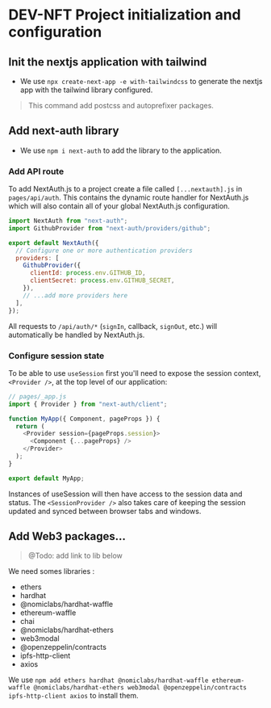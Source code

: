 # DEV-NFT Project initialization and configuration

## Init the nextjs application with tailwind

- We use `npx create-next-app -e with-tailwindcss` to generate the nextjs app with the tailwind library configured.

> This command add postcss and autoprefixer packages.

## Add next-auth library

- We use `npm i next-auth` to add the library to the application.

### Add API route

To add NextAuth.js to a project create a file called `[...nextauth].js` in `pages/api/auth`. This contains the dynamic route handler for NextAuth.js which will also contain all of your global NextAuth.js configuration.

```js
import NextAuth from "next-auth";
import GithubProvider from "next-auth/providers/github";

export default NextAuth({
  // Configure one or more authentication providers
  providers: [
    GithubProvider({
      clientId: process.env.GITHUB_ID,
      clientSecret: process.env.GITHUB_SECRET,
    }),
    // ...add more providers here
  ],
});
```

All requests to `/api/auth/*` (`signIn`, callback, `signOut`, etc.) will automatically be handled by NextAuth.js.

### Configure session state

To be able to use `useSession` first you'll need to expose the session context, `<Provider />`, at the top level of our application:

```js
// pages/_app.js
import { Provider } from "next-auth/client";

function MyApp({ Component, pageProps }) {
  return (
    <Provider session={pageProps.session}>
      <Component {...pageProps} />
    </Provider>
  );
}

export default MyApp;
```

Instances of useSession will then have access to the session data and status. The `<SessionProvider />` also takes care of keeping the session updated and synced between browser tabs and windows.

## Add Web3 packages...

> @Todo: add link to lib below

We need somes libraries :

- ethers
- hardhat
- @nomiclabs/hardhat-waffle
- ethereum-waffle
- chai
- @nomiclabs/hardhat-ethers
- web3modal
- @openzeppelin/contracts
- ipfs-http-client
- axios

We use `npm add ethers hardhat @nomiclabs/hardhat-waffle ethereum-waffle @nomiclabs/hardhat-ethers web3modal @openzeppelin/contracts ipfs-http-client axios` to install them.
